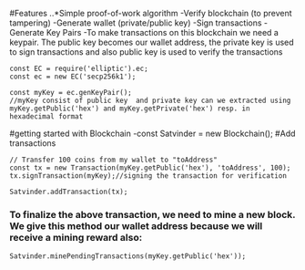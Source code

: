 #Features
..*Simple proof-of-work algorithm
-Verify blockchain (to prevent tampering)
-Generate wallet (private/public key)
-Sign transactions
-Generate Key Pairs
-To make transactions on this blockchain we need a keypair. The public key becomes our wallet address, the private key is used to sign transactions and also public key is used to verify the transactions
```
const EC = require('elliptic').ec;
const ec = new EC('secp256k1');

const myKey = ec.genKeyPair();
//myKey consist of public key  and private key can we extracted using myKey.getPublic('hex') and myKey.getPrivate('hex') resp. in hexadecimal format
```
#getting started with Blockchain
-const Satvinder = new Blockchain();
#Add transactions
```
// Transfer 100 coins from my wallet to "toAddress"
const tx = new Transaction(myKey.getPublic('hex'), 'toAddress', 100);
tx.signTransaction(myKey);//signing the transaction for verification

Satvinder.addTransaction(tx);
```
### To finalize the above  transaction, we need to mine a new block. We give this method our wallet address because we will receive a mining reward also:
```Satvinder.minePendingTransactions(myKey.getPublic('hex'));```

